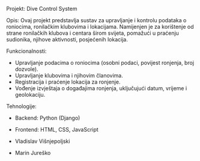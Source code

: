Projekt: Dive Control System

Opis:
Ovaj projekt predstavlja sustav za upravljanje i kontrolu podataka o roniocima, ronilačkim klubovima i lokacijama. Namijenjen je za korištenje od strane ronilačkih klubova i centara širom svijeta, pomažući u praćenju sudionika, njihove aktivnosti, posjećenih lokacija.

Funkcionalnosti:
- Upravljanje podacima o roniocima (osobni podaci, povijest ronjenja, broj dozvole).
- Upravljanje klubovima i njihovim članovima.
- Registracija i praćenje lokacija za ronjenje.
- Vođenje izvještaja o događajima ronjenja, uključujući datum, vrijeme i geolokaciju.

Tehnologije:
- Backend: Python (Django)
- Frontend: HTML, CSS, JavaScript

- Vladislav Višnjepoljski
- Marin Jureško
